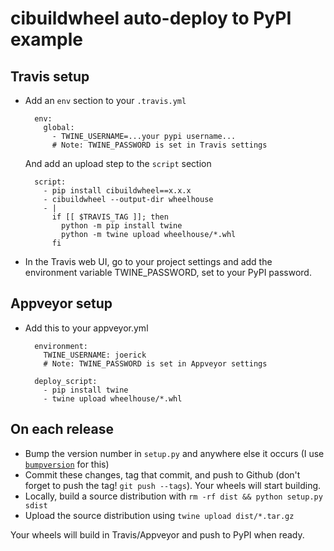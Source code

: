 cibuildwheel auto-deploy to PyPI example
========================================

Travis setup
------------

- Add an `env` section to your `.travis.yml`

        env:
          global:
            - TWINE_USERNAME=...your pypi username...
            # Note: TWINE_PASSWORD is set in Travis settings

  And add an upload step to the `script` section

        script:
          - pip install cibuildwheel==x.x.x
          - cibuildwheel --output-dir wheelhouse
          - |
            if [[ $TRAVIS_TAG ]]; then
              python -m pip install twine
              python -m twine upload wheelhouse/*.whl
            fi

- In the Travis web UI, go to your project settings and add the environment variable TWINE_PASSWORD, set to your PyPI password.

Appveyor setup
--------------

- Add this to your appveyor.yml

		environment:
		  TWINE_USERNAME: joerick
		  # Note: TWINE_PASSWORD is set in Appveyor settings
		
		deploy_script:
		  - pip install twine
		  - twine upload wheelhouse/*.whl

On each release
---------------

- Bump the version number in `setup.py` and anywhere else it occurs (I use [`bumpversion`](https://github.com/peritus/bumpversion) for this)
- Commit these changes, tag that commit, and push to Github (don't forget to push the tag! `git push --tags`). Your wheels will start building.
- Locally, build a source distribution with `rm -rf dist && python setup.py sdist`
- Upload the source distribution using `twine upload dist/*.tar.gz`

Your wheels will build in Travis/Appveyor and push to PyPI when ready.
